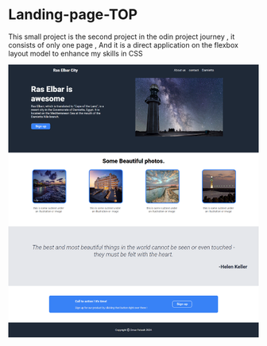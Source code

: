 # Landing-page-TOP
This small project is the second project in the odin project journey , 
it consists of only one page ,
And it is a direct application on the flexbox layout model to enhance my skills in CSS 



<img src="./images/screencapture-omar-fetooh-github-io-Landing-page-TOP-2024-02-25-14_21_44.png" alt="">
